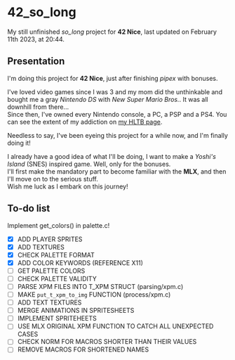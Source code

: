 # 42_so_long

My still unfinished *so_long* project for **42 Nice**, last updated on February 11th 2023, at 20:44.

## Presentation

I'm doing this project for **42 Nice**, just after finishing *pipex* with bonuses.

I've loved video games since I was 3 and my mom did the unthinkable and bought me a gray *Nintendo DS* with *New Super Mario Bros.*. It was all downhill from there...  
Since then, I've owned every Nintendo console, a PC, a PSP and a PS4. You can see the extent of my addiction on [my HLTB page].

[my HLTB page]: https://howlongtobeat.com/user/SCOUNDREL

Needless to say, I've been eyeing this project for a while now, and I'm finally doing it!

I already have a good idea of what I'll be doing, I want to make a *Yoshi's Island* (SNES) inspired game. Well, only for the bonuses.  
I'll first make the mandatory part to become familiar with the **MLX**, and then I'll move on to the serious stuff.  
Wish me luck as I embark on this journey!

## To-do list

Implement get_colors() in palette.c!

- [x] ADD PLAYER SPRITES
- [x] ADD TEXTURES
- [x] CHECK PALETTE FORMAT
- [x] ADD COLOR KEYWORDS (REFERENCE X11)
- [ ] GET PALETTE COLORS
- [ ] CHECK PALETTE VALIDITY
- [ ] PARSE XPM FILES INTO T_XPM STRUCT (parsing/xpm.c)
- [ ] MAKE `put_t_xpm_to_img` FUNCTION (process/xpm.c)
- [ ] ADD TEXT TEXTURES
- [ ] MERGE ANIMATIONS IN SPRITESHEETS
- [ ] IMPLEMENT SPRITEHEETS
- [ ] USE MLX ORIGINAL XPM FUNCTION TO CATCH ALL UNEXPECTED CASES
- [ ] CHECK NORM FOR MACROS SHORTER THAN THEIR VALUES
- [ ] REMOVE MACROS FOR SHORTENED NAMES
